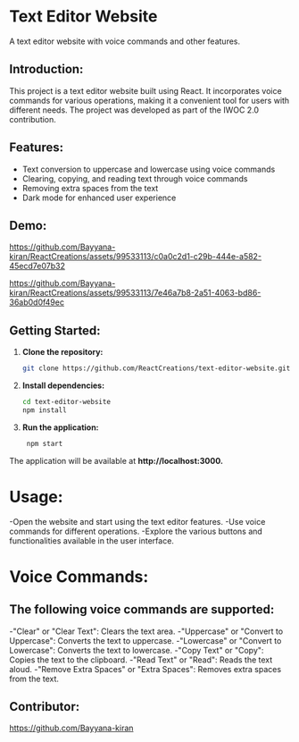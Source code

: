 # Text Editor Website

A text editor website with voice commands and other features.


## Introduction:

This project is a text editor website built using React. It incorporates voice commands for various operations, making it a convenient tool for users with different needs. The project was developed as part of the IWOC 2.0 contribution.

## Features:

- Text conversion to uppercase and lowercase using voice commands
- Clearing, copying, and reading text through voice commands
- Removing extra spaces from the text
- Dark mode for enhanced user experience

## Demo:


https://github.com/Bayyana-kiran/ReactCreations/assets/99533113/c0a0c2d1-c29b-444e-a582-45ecd7e07b32



https://github.com/Bayyana-kiran/ReactCreations/assets/99533113/7e46a7b8-2a51-4063-bd86-36ab0d0f49ec



## Getting Started:

1. **Clone the repository:**

   ```bash
   git clone https://github.com/ReactCreations/text-editor-website.git

2. **Install dependencies:**
     ```bash
     cd text-editor-website
     npm install
     ```

3. **Run the application:**
    ```bash
     npm start
     ```
The application will be available at **http://localhost:3000.**

# **Usage:**

-Open the website and start using the text editor features.
-Use voice commands for different operations.
-Explore the various buttons and functionalities available in the user interface.

# **Voice Commands**:

## The following voice commands are supported:

-"Clear" or "Clear Text": Clears the text area.
-"Uppercase" or "Convert to Uppercase": Converts the text to uppercase.
-"Lowercase" or "Convert to Lowercase": Converts the text to lowercase.
-"Copy Text" or "Copy": Copies the text to the clipboard.
-"Read Text" or "Read": Reads the text aloud.
-"Remove Extra Spaces" or "Extra Spaces": Removes extra spaces from the text.

## Contributor:  
https://github.com/Bayyana-kiran


    
    

    
    
